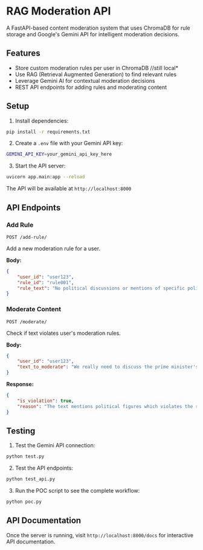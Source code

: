 # RAG Moderation API

A FastAPI-based content moderation system that uses ChromaDB for rule storage and Google's Gemini API for intelligent moderation decisions.

## Features

- Store custom moderation rules per user in ChromaDB //still local*
- Use RAG (Retrieval Augmented Generation) to find relevant rules
- Leverage Gemini AI for contextual moderation decisions
- REST API endpoints for adding rules and moderating content

## Setup

1. Install dependencies:
```bash
pip install -r requirements.txt
```

2. Create a `.env` file with your Gemini API key:
```bash
GEMINI_API_KEY=your_gemini_api_key_here
```

3. Start the API server:
```bash
uvicorn app.main:app --reload
```

The API will be available at `http://localhost:8000`

## API Endpoints

### Add Rule
```
POST /add-rule/
```
Add a new moderation rule for a user.

**Body:**
```json
{
    "user_id": "user123",
    "rule_id": "rule001",
    "rule_text": "No political discussions or mentions of specific political figures."
}
```

### Moderate Content
```
POST /moderate/
```
Check if text violates user's moderation rules.

**Body:**
```json
{
    "user_id": "user123",
    "text_to_moderate": "We really need to discuss the prime minister's latest policy."
}
```

**Response:**
```json
{
    "is_violation": true,
    "reason": "The text mentions political figures which violates the rule."
}
```

## Testing

1. Test the Gemini API connection:
```bash
python test.py
```

2. Test the API endpoints:
```bash
python test_api.py
```

3. Run the POC script to see the complete workflow:
```bash
python poc.py
```

## API Documentation

Once the server is running, visit `http://localhost:8000/docs` for interactive API documentation.
